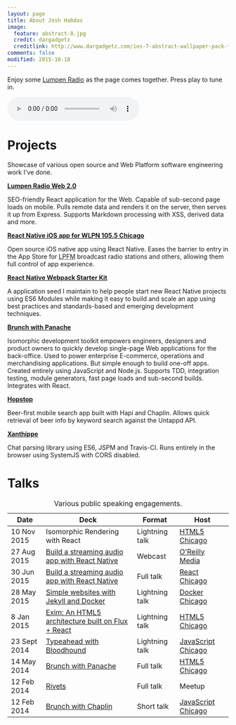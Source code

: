 ```yaml
---
layout: page
title: About Josh Habdas
image:
  feature: abstract-8.jpg
  credit: dargadgetz
  creditlink: http://www.dargadgetz.com/ios-7-abstract-wallpaper-pack-for-iphone-5-and-ipod-touch-retina/
comments: false
modified: 2015-10-18
---
```


Enjoy some <a href="http://lumpenradio.com/" target="_blank" rel="nofollow">Lumpen Radio</a> as the page comes together. Press play to tune in.

<audio src="http://stream.lumpen.fm:7416/;stream/1" preload="auto" controls></audio>

# Projects

Showcase of various open source and Web Platform software engineering work I've done.

**<a href="https://github.com/jhabdas/lumpenradio-com" target="_blank">Lumpen Radio Web 2.0</a>**

SEO-friendly React application for the Web. Capable of sub-second page loads on mobile. Pulls remote data and renders it on the server, then serves it up from Express. Supports Markdown processing with XSS, derived data and more.

**<a href="https://github.com/jhabdas/lumpen-radio" target="_blank">React Native iOS app for WLPN 105.5 Chicago</a>**

Open source iOS native app using React Native. Eases the barrier to entry in the App Store for <abbr title="Low-Power FM">LPFM</abbr> broadcast radio stations and others, allowing them full control of app experience.

**<a href="https://github.com/jhabdas/react-native-webpack-starter-kit" target="_blank">React Native Webpack Starter Kit</a>**

A application seed I maintain to help people start new React Native projects using ES6 Modules while making it easy to build and scale an app using best practices and standards-based and emerging development techniques.

**<a href="https://github.com/trunkclub/brunch-with-panache" target="_blank">Brunch with Panache</a>**

Isomorphic development toolkit empowers engineers, designers and product owners to quickly develop single-page Web applications for the back-office. Used to power enterprise E-commerce, operations and merchandising applications. But simple enough to build one-off apps. Created entirely using JavaScript and Node.js. Supports TDD, integration testing, module generators, fast page loads and sub-second builds. Integrates with React.

**<a href="https://github.com/jhabdas/hopstop" target="_blank">Hopstop</a>**

Beer-first mobile search app built with Hapi and Chaplin. Allows quick retrieval of beer info by keyword search against the Untappd API.

**<a href="https://github.com/jhabdas/xanthippe" target="_blank">Xanthippe</a>**

Chat parsing library using ES6, JSPM and Travis-CI. Runs entirely in the browser using SystemJS with CORS disabled.

# Talks

<table>
  <caption>Various public speaking engagements.</caption>
  <thead>
    <tr>
      <th>Date</th>
      <th>Deck</th>
      <th>Format</th>
      <th>Host</th>
    </tr>
  </thead>
  <tbody>
    <tr>
      <td>
        <time datetime="2015-11-10">10 Nov 2015</time>
      </td>
      <td>
        Isomorphic Rendering with React
      </td>
      <td>Lightning talk</td>
      <td>
        <a href="http://www.meetup.com/chicago-html5/events/226035801/" target="_blank">HTML5 Chicago</a>
      </td>
    </tr>
    <tr>
      <td>
        <time datetime="2015-07-27">27 Aug 2015</time>
      </td>
      <td>
        <a href="http://slides.com/jhabdas/streaming-audio-react-native/" target="_blank">Build a streaming audio app with React Native</a>
      </td>
      <td>Webcast</td>
      <td>
        <a href="http://www.oreilly.com/pub/e/3483" target="_blank">O'Reilly Media</a>
      </td>
    </tr>
    <tr>
      <td>
        <time datetime="2015-06-30">30 Jun 2015</time>
      </td>
      <td>
        <a href="http://slides.com/jhabdas/streaming-audio-react-native/" target="_blank">Build a streaming audio app with React Native</a>
      </td>
      <td>Full talk</td>
      <td>
        <a href="http://www.meetup.com/React-Chicago/events/222510246/" target="_blank">React Chicago</a>
      </td>
    </tr>
    <tr>
      <td>
        <time datetime="2015-05-28">28 May 2015</time>
      </td>
      <td>
        <a href="http://slides.com/jhabdas/simple-websites-jekyll-docker/" target="_blank">Simple websites with Jekyll and Docker</a>
      </td>
      <td>Lightning talk</td>
      <td>
        <a href="http://www.meetup.com/Docker-Chicago/events/222157658/" target="_blank">Docker Chicago</a>
      </td>
    </tr>
    <tr>
      <td>
        <time datetime="2015-01-08">8 Jan 2015</time>
      </td>
      <td>
        <a href="http://slides.com/jhabdas/exim" target="_blank">Exim: An HTML5 architecture built on Flux + React</a>
      </td>
      <td>Lightning talk</td>
      <td>
        <a href="http://www.meetup.com/chicago-html5/events/218749155/" target="_blank">HTML5 Chicago</a>
      </td>
    </tr>
    <tr>
      <td>
        <time datetime="2014-08-23">23 Sept 2014</time>
      </td>
      <td>
        <a href="https://slides.com/jhabdas/typeahead-with-bloodhound/" target="_blank">Typeahead with Bloodhound</a>
      </td>
      <td>Lightning talk</td>
      <td>
        <a href="http://www.meetup.com/js-chi/events/175330142/" target="_blank">JavaScript Chicago</a>
      </td>
    </tr>
    <tr>
      <td>
        <time datetime="2014-05-14">14 May 2014</time>
      </td>
      <td>
        <a href="https://speakerdeck.com/jhabdas/brunch-with-panache" target="_blank">Brunch with Panache</a>
      </td>
      <td>Full talk</td>
      <td>
        <a href="http://www.meetup.com/chicago-html5/events/162640832/" target="_blank">HTML5 Chicago</a>
      </td>
    </tr>
    <tr>
      <td>
        <time datetime="2014-02-12">12 Feb 2014</time>
      </td>
      <td>
        <a href="https://speakerdeck.com/jhabdas/rivets" target="_blank">Rivets</a>
      </td>
      <td>Full talk</td>
      <td>
        Meetup
      </td>
    </tr>
    <tr>
      <td>
        <time datetime="2014-02-12">12 Feb 2014</time>
      </td>
      <td>
        <a href="https://speakerdeck.com/jhabdas/hopstop" target="_blank">Brunch with Chaplin</a>
      </td>
      <td>Short talk</td>
      <td>
        <a href="http://www.meetup.com/js-chi/events/132710002/" target="_blank">JavaScript Chicago</a>
      </td>
    </tr>
  </tbody>
</table>
